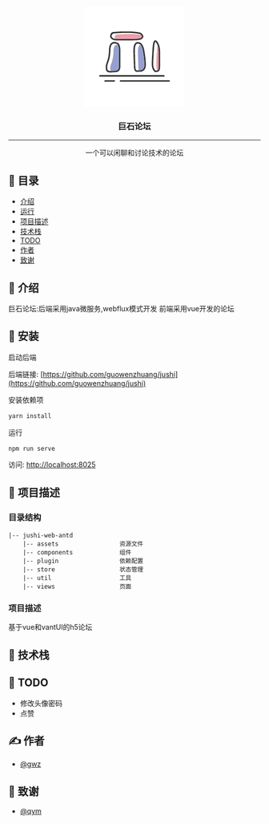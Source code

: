 <p align="center">
  <a href="" rel="noopener">
 <img width=200px height=200px src="./logo.png" alt="Project logo"></a>
</p>

<h3 align="center">巨石论坛</h3>


---

<p align="center"> 
    一个可以闲聊和讨论技术的论坛
    <br> 
</p>

## 📝 目录
- [介绍](#about)
- [运行](#run)
- [项目描述](#jushiDetail)
- [技术栈](#skill)
- [TODO](#todo)
- [作者](#author)
- [致谢](#thank)

## 🧐 介绍 <a name = "about"></a>
巨石论坛:后端采用java微服务,webflux模式开发 前端采用vue开发的论坛

## 🏁 安装 <a name = "run"></a>

启动后端

后端链接: [https://github.com/guowenzhuang/jushi](https://github.com/guowenzhuang/jushi)


安装依赖项 

```javascript
yarn install
```

运行

```javascript
npm run serve
```

访问: [http://localhost:8025](http://localhost:8025)




## 🔧 项目描述 <a name = "jushiDetail"></a>
### 目录结构
```
|-- jushi-web-antd
    |-- assets                 资源文件
    |-- components             组件
    |-- plugin                 依赖配置
    |-- store                  状态管理
    |-- util                   工具
    |-- views                  页面

```
### 项目描述
基于vue和vantUI的h5论坛



## 🎈 技术栈 <a name="skill"></a>


## 🚀 TODO <a name = "todo"></a>
- 修改头像密码
- 点赞

## ✍️ 作者 <a name = "authors"></a>
- [@gwz](https://guowenzhuang.gitee.io/boke/) 

## 🎉 致谢 <a name = "thank"></a>
- [@qym]() 

